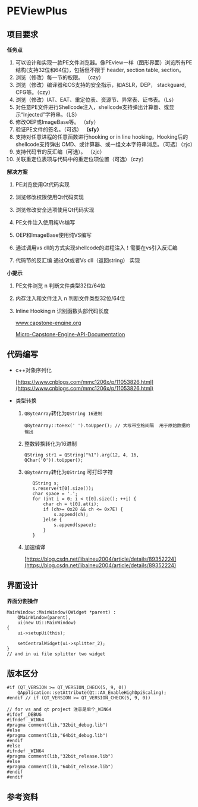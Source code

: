 # PEViewPlus

## 项目要求

**任务点**

1. 可以设计和实现一款PE文件浏览器。像PEview一样（图形界面）浏览所有PE结构(支持32位和64位)，包括但不限于 header, section table, section。
2. 浏览（修改）每一节的权限。 （czy）
3. 浏览（修改）编译器和OS支持的安全指示，如ASLR，DEP， stackguard, CFG等。（czy）
4. 浏览（修改）IAT、EAT、重定位表、资源节、异常表、证书表。（Ls）
5. 对任意PE文件进行Shellcode注入，shellcode支持弹出计算器、或显示“Injected”字符串。（LS）
6. 修改OEP或ImageBase等。 （sfy）
7. 验证PE文件的签名。（可选） **（sfy）**
8. 支持对任意进程的任意函数进行hooking or in line hooking，Hooking后的shellcode支持弹出 CMD、或计算器、或一组文本字符串消息。（可选）（zjc）
9. 支持代码节的反汇编（可选）。 （zjc）
10. 关联重定位表项与代码中的重定位项位置（可选）（czy）

**解决方案**

1. PE浏览使用Qt代码实现
2. 浏览修改权限使用Qt代码实现
3. 浏览修改安全选项使用Qt代码实现

5. PE文件注入使用纯Vs编写
6. OEP和ImageBase使用纯VS编写

8. 通过调用vs dll的方式实现shellcode的进程注入！需要在vs引入反汇编
9. 代码节的反汇编 通过Qt或者Vs dll（返回string） 实现



**小提示**

1. PE文件浏览 n 判断文件类型32位/64位

2. 内存注入和文件注入 n 判断文件类型32位/64位

3. Inline Hooking n 识别函数头部代码长度

   www.capstone-engine.org

   [Micro-Capstone-Engine-API-Documentation](https://github.com/kabeor/Micro-Capstone-Engine-API-Documentation/blob/master/Micro%20Capstone-Engine%20API%20Documentation.md)
   
   

## 代码编写

- c++对象序列化

  [https://www.cnblogs.com/mmc1206x/p/11053826.html](https://www.cnblogs.com/mmc1206x/p/11053826.html)
  
- 类型转换

  1. `QByteArray`转化为`QString 16进制`

     ```
     QByteArray::toHex(' ').toUpper(); // 大写带空格间隔  用于原始数据的输出
     ```

  2. 整数转换转化为16进制

     ```
     QString str1 = QString("%1").arg(12, 4, 16, QChar('0')).toUpper();
     ```

  3. `QByteArray`转化为`QString` 可打印字符

     ```
     	QString s;
     	s.reserve(t[0].size());
     	char space = '.';
     	for (int i = 0; i < t[0].size(); ++i) {
     		char ch = t[0].at(i);
     		if (ch>= 0x20 && ch <= 0x7E) {
     			s.append(ch);
     		}else {
     			s.append(space);
     		}
     	}
     ```

     

  4. 加速编译
  
     [https://blog.csdn.net/libaineu2004/article/details/89352224](https://blog.csdn.net/libaineu2004/article/details/89352224)

## 界面设计

**界面分割操作**

```
MainWindow::MainWindow(QWidget *parent) :
    QMainWindow(parent),
    ui(new Ui::MainWindow)
{
    ui->setupUi(this);
    
    setCentralWidget(ui->splitter_2);
}
// and in ui file splitter two widget
```



## 版本区分

```
#if (QT_VERSION >= QT_VERSION_CHECK(5, 9, 0))
    QApplication::setAttribute(Qt::AA_EnableHighDpiScaling);
#endif // if (QT_VERSION >= QT_VERSION_CHECK(5, 9, 0))
```



```
// for vs and qt project 注意是单个_WIN64
#ifdef _DEBUG
#ifndef _WIN64
#pragma comment(lib,"32bit_debug.lib")
#else
#pragma comment(lib,"64bit_debug.lib")
#endif
#else
#ifndef _WIN64
#pragma comment(lib,"32bit_release.lib")
#else
#pragma comment(lib,"64bit_release.lib")
#endif
#endif
```



## 参考资料

[1]: https://xz.aliyun.com/t/5753	"capstone"
[2]: https://blog.csdn.net/zhaobangyu/article/details/13023055?utm_source=distribute.pc_relevant.none-task-blog-baidujs-2	" 区分debug与release，32位与64位编译的宏定义"



